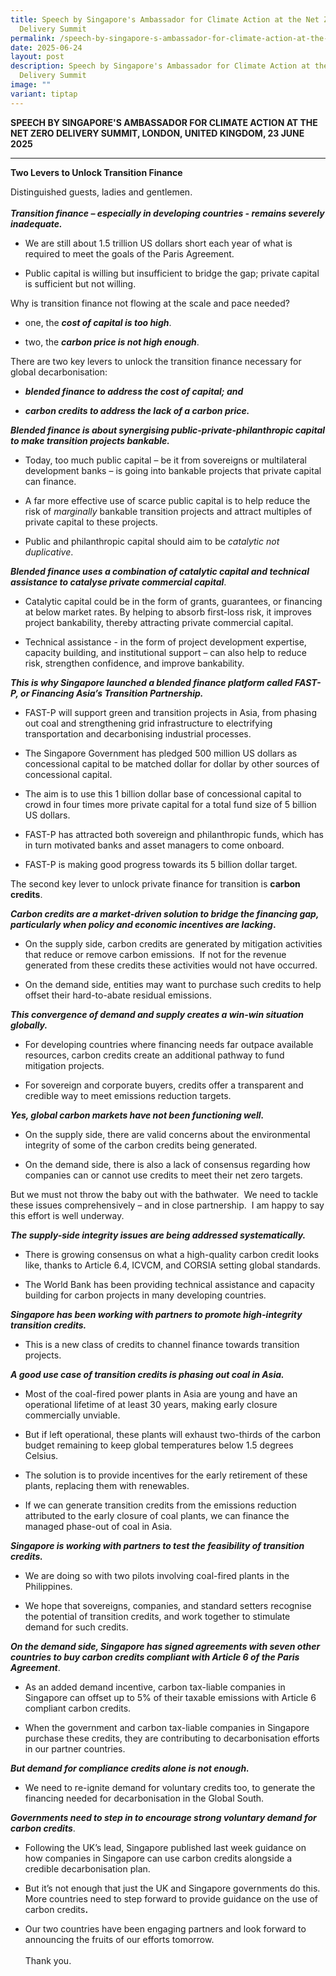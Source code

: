 ```yaml
---
title: Speech by Singapore's Ambassador for Climate Action at the Net Zero
  Delivery Summit
permalink: /speech-by-singapore-s-ambassador-for-climate-action-at-the-net-zero-delivery-summit/
date: 2025-06-24
layout: post
description: Speech by Singapore's Ambassador for Climate Action at the Net Zero
  Delivery Summit
image: ""
variant: tiptap
---
```

<p><strong>SPEECH BY SINGAPORE'S AMBASSADOR FOR CLIMATE ACTION AT THE NET ZERO DELIVERY SUMMIT, LONDON, UNITED KINGDOM, 23 JUNE 2025</strong>
</p>
<hr>
<p><strong>Two Levers to Unlock Transition Finance</strong>
<br>
</p>
<p>Distinguished guests, ladies and gentlemen.
<br>
<br><strong><em>Transition finance – especially in developing countries - remains severely inadequate.</em></strong>
</p>
<ul data-tight="true" class="tight">
<li>
<p>We are still about 1.5 trillion US dollars short each year of what is
required to meet the goals of the Paris Agreement.</p>
</li>
<li>
<p>Public capital is willing but insufficient to bridge the gap; private
capital is sufficient but not willing.</p>
</li>
</ul>
<p>Why is transition finance not flowing at the scale and pace needed?</p>
<ul data-tight="true" class="tight">
<li>
<p>one, the <strong><em>cost of capital is too high</em></strong>.&nbsp;</p>
</li>
<li>
<p>two, the <strong><em>carbon price is not high enough</em></strong>.&nbsp;
<br>
</p>
</li>
</ul>
<p>There are two key levers to unlock the transition finance necessary for
global decarbonisation:</p>
<ul data-tight="true" class="tight">
<li>
<p><strong><em>blended finance to address the cost of capital; and</em></strong>
</p>
</li>
<li>
<p><strong><em>carbon credits to address the lack of a carbon price.</em></strong>
<br>
</p>
</li>
</ul>
<p><strong><em>Blended finance is about synergising public-private-philanthropic capital to make transition projects bankable.</em></strong>
</p>
<ul data-tight="true" class="tight">
<li>
<p>Today, too much public capital – be it from sovereigns or multilateral
development banks – is going into bankable projects that private capital
can finance.</p>
</li>
<li>
<p>A far more effective use of scarce public capital is to help reduce the
risk of <em>marginally</em> bankable transition projects and attract multiples
of private capital to these projects.</p>
</li>
<li>
<p>Public and philanthropic capital should aim to be <em>catalytic not duplicative</em>.
<br>
</p>
</li>
</ul>
<p><strong><em>Blended finance uses a combination of catalytic capital and technical assistance to catalyse private commercial capital</em></strong>.</p>
<ul data-tight="true" class="tight">
<li>
<p>Catalytic capital could be in the form of grants, guarantees, or financing
at below market rates. By helping to absorb first-loss risk, it improves
project bankability, thereby attracting private commercial capital.</p>
</li>
<li>
<p>Technical assistance - in the form of project development expertise, capacity
building, and institutional support – can also help to reduce risk, strengthen
confidence, and improve bankability.
<br>
</p>
</li>
</ul>
<p><strong><em>This is why Singapore launched a blended finance platform called FAST-P, or Financing Asia’s Transition Partnership.</em></strong>
</p>
<ul data-tight="true" class="tight">
<li>
<p>FAST-P will support green and transition projects in Asia, from phasing
out coal and strengthening grid infrastructure to electrifying transportation
and decarbonising industrial processes.</p>
</li>
<li>
<p>The Singapore Government has pledged 500 million US dollars as concessional
capital to be matched dollar for dollar by other sources of concessional
capital.</p>
</li>
<li>
<p>The aim is to use this 1 billion dollar base of concessional capital to
crowd in four times more private capital for a total fund size of 5 billion
US dollars.</p>
</li>
<li>
<p>FAST-P has attracted both sovereign and philanthropic funds, which has
in turn motivated banks and asset managers to come onboard.&nbsp;</p>
</li>
<li>
<p>FAST-P is making good progress towards its 5 billion dollar target.
<br>
</p>
</li>
</ul>
<p>The second key lever to unlock private finance for transition is <strong>carbon credits</strong>.</p>
<p><strong><em>Carbon credits are a market-driven solution to bridge the financing gap, particularly when policy and economic incentives are lacking</em>.</strong>
</p>
<ul data-tight="true" class="tight">
<li>
<p>On the supply side, carbon credits are generated by mitigation activities
that reduce or remove carbon emissions.&nbsp; If not for the revenue generated
from these credits these activities would not have occurred.</p>
</li>
<li>
<p>On the demand side, entities may want to purchase such credits to help
offset their hard-to-abate residual emissions.
<br>
</p>
</li>
</ul>
<p><strong><em>This convergence of demand and supply creates a win-win situation globally.</em></strong>
</p>
<ul data-tight="true" class="tight">
<li>
<p>For developing countries where financing needs far outpace available resources,
carbon credits create an additional pathway to fund mitigation projects.</p>
</li>
<li>
<p>For sovereign and corporate buyers, credits offer a transparent and credible
way to meet emissions reduction targets.
<br>
</p>
</li>
</ul>
<p><strong><em>Yes, global carbon markets have not been functioning well.</em></strong>
</p>
<ul data-tight="true" class="tight">
<li>
<p>On the supply side, there are valid concerns about the environmental integrity
of some of the carbon credits being generated.</p>
</li>
<li>
<p>On the demand side, there is also a lack of consensus regarding how companies
can or cannot use credits to meet their net zero targets.</p>
</li>
</ul>
<p>But we must not throw the baby out with the bathwater.&nbsp; We need to
tackle these issues comprehensively – and in close partnership.&nbsp; I
am happy to say this effort is well underway.
<br>
</p>
<p><strong><em>The supply-side integrity issues are being addressed systematically.</em></strong>
</p>
<ul data-tight="true" class="tight">
<li>
<p>There is growing consensus on what a high-quality carbon credit looks
like, thanks to Article 6.4, ICVCM, and CORSIA setting global standards.</p>
</li>
<li>
<p>The World Bank has been providing technical assistance and capacity building
for carbon projects in many developing countries.
<br>
</p>
</li>
</ul>
<p><strong><em>Singapore has been working with partners to promote high-integrity transition credits.</em></strong>
</p>
<ul data-tight="true" class="tight">
<li>
<p>This is a new class of credits to channel finance towards transition projects.
<br>
</p>
</li>
</ul>
<p><strong><em>A good use case of transition credits is phasing out coal in Asia.</em></strong>
</p>
<ul data-tight="true" class="tight">
<li>
<p>Most of the coal-fired power plants in Asia are young and have an operational
lifetime of at least 30 years, making early closure commercially unviable.</p>
</li>
<li>
<p>But if left operational, these plants will exhaust two-thirds of the carbon
budget remaining to keep global temperatures below 1.5 degrees Celsius.</p>
</li>
<li>
<p>The solution is to provide incentives for the early retirement of these
plants, replacing them with renewables.</p>
</li>
<li>
<p>If we can generate transition credits from the emissions reduction attributed
to the early closure of coal plants, we can finance the managed phase-out
of coal in Asia.
<br>
</p>
</li>
</ul>
<p><strong><em>Singapore is working with partners to test the feasibility of transition credits.</em></strong>
</p>
<ul data-tight="true" class="tight">
<li>
<p>We are doing so with two pilots involving coal-fired plants in the Philippines.</p>
</li>
<li>
<p>We hope that sovereigns, companies, and standard setters recognise the
potential of transition credits, and work together to stimulate demand
for such credits.
<br>
</p>
</li>
</ul>
<p><strong><em>On the demand side, Singapore has signed agreements with seven other countries to buy carbon credits compliant with Article 6 of the Paris Agreement</em></strong>.</p>
<ul data-tight="true" class="tight">
<li>
<p>As an added demand incentive, carbon tax-liable companies in Singapore
can offset up to 5% of their taxable emissions with Article 6 compliant
carbon credits.</p>
</li>
<li>
<p>When the government and carbon tax-liable companies in Singapore purchase
these credits, they are contributing to decarbonisation efforts in our
partner countries.
<br>
</p>
</li>
</ul>
<p><strong><em>But demand for compliance credits alone is not enough.&nbsp;</em></strong>
</p>
<ul data-tight="true" class="tight">
<li>
<p>We need to re-ignite demand for voluntary credits too, to generate the
financing needed for decarbonisation in the Global South.
<br>
</p>
</li>
</ul>
<p><strong><em>Governments need to step in to encourage strong voluntary demand for carbon credits</em></strong>.</p>
<ul data-tight="true" class="tight">
<li>
<p>Following the UK’s lead, Singapore published last week guidance on how
companies in Singapore can use carbon credits alongside a credible decarbonisation
plan.</p>
</li>
<li>
<p>But it’s not enough that just the UK and Singapore governments do this.&nbsp;
More countries need to step forward to provide guidance on the use of carbon
credits<strong>.</strong>
</p>
</li>
<li>
<p>Our two countries have been engaging partners and look forward to announcing
the fruits of our efforts tomorrow.
<br>
<br>Thank you.</p>
</li>
</ul>
<p></p>